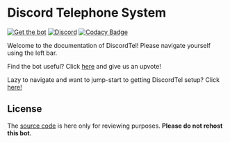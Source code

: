 # Discord Telephone System

[![Get the bot](https://img.shields.io/badge/Discord-Get_The_Bot-7289DA.svg)](https://discordapp.com/oauth2/authorize?client_id=224662505157427200&scope=bot) [![Discord](https://img.shields.io/badge/Discord-Support_Server-7289DA.svg)](https://discord.gg/RN7pxrB) [![Codacy Badge](https://api.codacy.com/project/badge/Grade/e43f2cd06bca428c8389c8f0378a85bc)](https://www.codacy.com/app/austinhuang0131/discordtel?utm_source=github.com&amp;utm_medium=referral&amp;utm_content=austinhuang0131/discordtel&amp;utm_campaign=Badge_Grade)

Welcome to the documentation of DiscordTel! Please navigate yourself using the left bar.

Find the bot useful? Click [here](https://discordbots.org/bot/224662505157427200) and give us an upvote!

Lazy to navigate and want to jump-start to getting DiscordTel setup? Click [here!](http://discordtel.readthedocs.io/en/latest/DiscordTel%20Guide/)

## License
The [source code](https://github.com/austinhuang0131/discordtel) is here only for reviewing purposes. **Please do not rehost this bot.**
